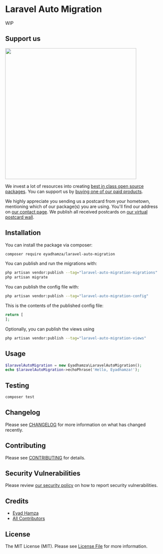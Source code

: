 # Laravel Auto Migration
WIP

## Support us

[<img src="https://github-ads.s3.eu-central-1.amazonaws.com/Laravel-Auto-Migration.jpg?t=1" width="419px" />](https://spatie.be/github-ad-click/Laravel-Auto-Migration)

We invest a lot of resources into creating [best in class open source packages](https://spatie.be/open-source). You can support us by [buying one of our paid products](https://spatie.be/open-source/support-us).

We highly appreciate you sending us a postcard from your hometown, mentioning which of our package(s) you are using. You'll find our address on [our contact page](https://spatie.be/about-us). We publish all received postcards on [our virtual postcard wall](https://spatie.be/open-source/postcards).

## Installation

You can install the package via composer:

```bash
composer require eyadhamza/laravel-auto-migration
```

You can publish and run the migrations with:

```bash
php artisan vendor:publish --tag="laravel-auto-migration-migrations"
php artisan migrate
```

You can publish the config file with:

```bash
php artisan vendor:publish --tag="laravel-auto-migration-config"
```

This is the contents of the published config file:

```php
return [
];
```

Optionally, you can publish the views using

```bash
php artisan vendor:publish --tag="laravel-auto-migration-views"
```

## Usage

```php
$laravelAutoMigration = new Eyadhamza\LaravelAutoMigration();
echo $laravelAutoMigration->echoPhrase('Hello, Eyadhamza!');
```

## Testing

```bash
composer test
```

## Changelog

Please see [CHANGELOG](CHANGELOG.md) for more information on what has changed recently.

## Contributing

Please see [CONTRIBUTING](CONTRIBUTING.md) for details.

## Security Vulnerabilities

Please review [our security policy](../../security/policy) on how to report security vulnerabilities.

## Credits

- [Eyad Hamza](https://github.com/Eyadhamza)
- [All Contributors](../../contributors)

## License

The MIT License (MIT). Please see [License File](LICENSE.md) for more information.
